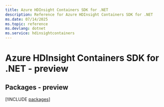 ```yaml
---
title: Azure HDInsight Containers SDK for .NET
description: Reference for Azure HDInsight Containers SDK for .NET
ms.date: 07/14/2025
ms.topic: reference
ms.devlang: dotnet
ms.service: hdinsightcontainers
---
```

# Azure HDInsight Containers SDK for .NET - preview
## Packages - preview
[!INCLUDE [packages](hdinsight-containers-index.md)]